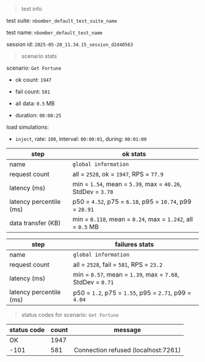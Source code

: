 > test info



test suite: `nbomber_default_test_suite_name`

test name: `nbomber_default_test_name`

session id: `2025-05-20_11.34.15_session_d2d40563`

> scenario stats



scenario: `Get Fortune`

  - ok count: `1947`

  - fail count: `581`

  - all data: `0.5` MB

  - duration: `00:00:25`

load simulations:

  - `inject`, rate: `100`, interval: `00:00:01`, during: `00:01:00`

|step|ok stats|
|---|---|
|name|`global information`|
|request count|all = `2528`, ok = `1947`, RPS = `77.9`|
|latency (ms)|min = `1.54`, mean = `5.39`, max = `40.26`, StdDev = `3.78`|
|latency percentile (ms)|p50 = `4.52`, p75 = `6.18`, p95 = `10.74`, p99 = `20.91`|
|data transfer (KB)|min = `0.118`, mean = `0.24`, max = `1.242`, all = `0.5` MB|


|step|failures stats|
|---|---|
|name|`global information`|
|request count|all = `2528`, fail = `581`, RPS = `23.2`|
|latency (ms)|min = `0.57`, mean = `1.39`, max = `7.68`, StdDev = `0.71`|
|latency percentile (ms)|p50 = `1.2`, p75 = `1.55`, p95 = `2.71`, p99 = `4.04`|


> status codes for scenario: `Get Fortune`



|status code|count|message|
|---|---|---|
|OK|1947||
|-101|581|Connection refused (localhost:7261)|


